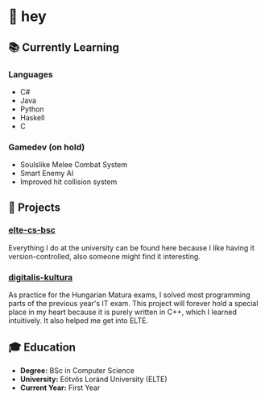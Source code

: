 # 👋 hey

## 📚 Currently Learning
### Languages
- C#
- Java
- Python
- Haskell
- C

### Gamedev (on hold)
- Soulslike Melee Combat System
- Smart Enemy AI
- Improved hit collision system

## 🌱 Projects

### [elte-cs-bsc](https://github.com/Lothiard/elte-cs-bsc)
Everything I do at the university can be found here because I like having it version-controlled, also someone might find it interesting.

### [digitalis-kultura](https://github.com/Lothiard/digitalis-kultura)
As practice for the Hungarian Matura exams, I solved most programming parts of the previous year's IT exam. This project will forever hold a special place in my heart because it is purely written in C++, which I learned intuitively. It also helped me get into ELTE.

## 🎓 Education

- **Degree:** BSc in Computer Science
- **University:** Eötvös Loránd University (ELTE)
- **Current Year:** First Year
